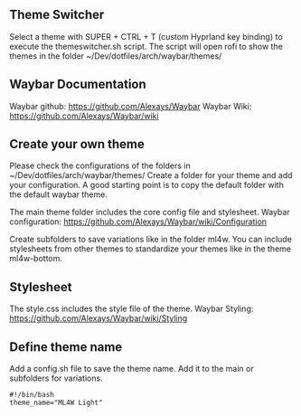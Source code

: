 ## Theme Switcher

Select a theme with SUPER + CTRL + T (custom Hyprland key binding) to execute the themeswitcher.sh script. The script will open rofi to show the themes in the folder ~/Dev/dotfiles/arch/waybar/themes/

## Waybar Documentation
Waybar github: https://github.com/Alexays/Waybar
Waybar Wiki: https://github.com/Alexays/Waybar/wiki

## Create your own theme

Please check the configurations of the folders in ~/Dev/dotfiles/arch/waybar/themes/
Create a folder for your theme and add your configuration. 
A good starting point is to copy the default folder with the default waybar theme.

The main theme folder includes the core config file and stylesheet.
Waybar configuration: https://github.com/Alexays/Waybar/wiki/Configuration

Create subfolders to save variations like in the folder ml4w. You can include stylesheets from other themes to standardize your themes like in the theme ml4w-bottom.

## Stylesheet

The style.css includes the style file of the theme. 
Waybar Styling: https://github.com/Alexays/Waybar/wiki/Styling

## Define theme name

Add a config.sh file to save the theme name. Add it to the main or subfolders for variations.

```
#!/bin/bash
theme_name="ML4W Light"
```


